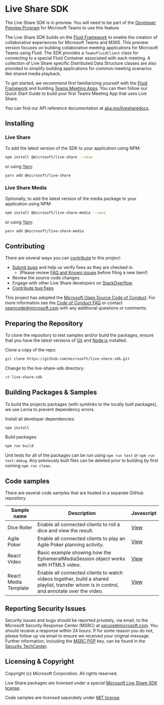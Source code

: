 # Live Share SDK

The Live Share SDK is in preview. You will need to be part of the [Developer Preview Program](https://docs.microsoft.com/en-us/microsoftteams/platform/resources/dev-preview/developer-preview-intro) for Microsoft Teams to use this feature.

The Live Share SDK builds on the [Fluid Framework](https://fluidframework.com/) to enable the creation of collaborative experiences for Microsoft Teams and M365. This preview version focuses on building collaborative meeting applications for Microsoft Teams using Fluid. The SDK provides a `TeamsFluidClient` class for connecting to a special Fluid Container associated with each meeting. A collection of Live Share specific Distributed Data Structure classes are also provided to simplify building applications for common meeting scenarios like shared media playback.

To get started, we recommend first familiarizing yourself with the [Fluid Framework](https://fluidframework.com/docs/) and building [Teams Meeting Apps](https://docs.microsoft.com/en-us/microsoftteams/platform/apps-in-teams-meetings/teams-apps-in-meetings). You can then follow our Quick Start Guide to build your first Teams Meeting App that uses Live Share.

You can find our API reference documentation at [aka.ms/livesharedocs](https://aka.ms/livesharedocs).

## Installing

### Live Share

To add the latest version of the SDK to your application using NPM:

```bash
npm install @microsoft/live-share --save
```

or using [Yarn](https://yarnpkg.com/):

```bash
yarn add @microsoft/live-share
```

### Live Share Media

Optionally, to add the latest version of the media package to your application using NPM:

```bash
npm install @microsoft/live-share-media --save
```

or using [Yarn](https://yarnpkg.com/):

```bash
yarn add @microsoft/live-share-media
```

## Contributing

There are several ways you can [contribute](./CONTRIBUTING.md) to this project:

- [Submit bugs](https://github.com/microsoft/live-share-sdk/issues) and help us verify fixes as they are checked in.
  - (Please review [FAQ and Known issues](https://github.com/microsoft/live-share-sdk/issues/8) before filing a new item!)
- Review the source code changes.
- Engage with other Live Share developers on [StackOverflow](https://stackoverflow.com/questions/tagged/live-share).
- [Contribute bug fixes](./CONTRIBUTING.md).

This project has adopted the [Microsoft Open Source Code of Conduct](https://opensource.microsoft.com/codeofconduct/). For more information see the [Code of Conduct FAQ](https://opensource.microsoft.com/codeofconduct/faq/) or contact opencode@microsoft.com with any additional questions or comments.

## Preparing the Repository

To clone the repository to test samples and/or build the packages, ensure that you have the latest versions of [Git](https://git-scm.com/downloads) and [Node.js](https://nodejs.org/) installed.

Clone a copy of the repo:

```bash
git clone https://github.com/microsoft/live-share-sdk.git
```

Change to the live-share-sdk directory:

```bash
cd live-share-sdk
```

## Building Packages & Samples

To build the projects packages (with symlinks to the locally built packages), we use Lerna to prevent dependency errors.

Install all developer dependencies:

```bash
npm install
```

Build packages:

```bash
npm run build
```

Unit tests for all of the packages can be run using `npm run test` or `npm run test:debug`. Any previously built files can be deleted prior to building by first running `npm run clean`.

## Code samples

There are several code samples that are hosted in a separate GitHub repository.

| Sample name          | Description                                                                                                                               | Javascript                                     |
| -------------------- | ----------------------------------------------------------------------------------------------------------------------------------------- | ---------------------------------------------- |
| Dice Roller          | Enable all connected clients to roll a dice and view the result.                                                                          | [View](https://aka.ms/liveshare-diceroller)    |
| Agile Poker          | Enable all connected clients to play an Agile Poker planning activity.                                                                    | [View](https://aka.ms/liveshare-agilepoker)    |
| React Video          | Basic example showing how the EphemeralMediaSession object works with HTML5 video.                                                        | [View](https://aka.ms/liveshare-reactvideo)    |
| React Media Template | Enable all connected clients to watch videos together, build a shared playlist, transfer whom is in control, and annotate over the video. | [View](https://aka.ms/liveshare-mediatemplate) |

## Reporting Security Issues

Security issues and bugs should be reported privately, via email, to the Microsoft Security Response Center (MSRC) at secure@microsoft.com. You should receive a response within 24 hours. If for some reason you do not, please follow up via email to ensure we received your original message. Further information, including the [MSRC PGP](https://technet.microsoft.com/en-us/security/dn606155) key, can be found in the [Security TechCenter](https://technet.microsoft.com/en-us/security/default).

## Licensing & Copyright

Copyright (c) Microsoft Corporation. All rights reserved.

Live Share packages are licensed under a special [Microsoft Live Share SDK license](./LICENSE).

Code samples are licensed separately under [MIT license](./samples/LICENSE).
